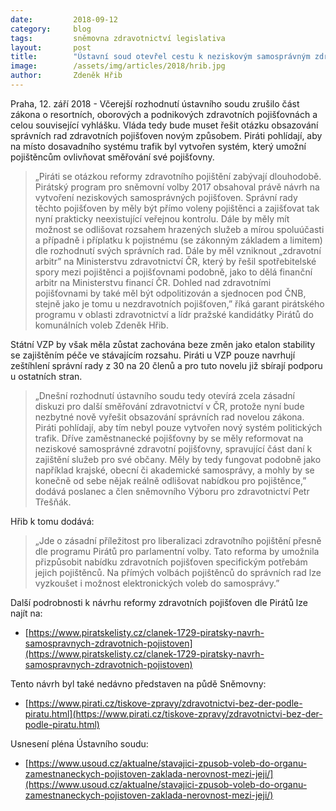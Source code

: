 ```yaml
---
date:         2018-09-12
category:     blog
tags:         sněmovna zdravotnictví legislativa
layout:       post
title:        "Ústavní soud otevřel cestu k neziskovým samosprávným zdravotním pojišťovnám, jak navrhují Piráti"
image:        /assets/img/articles/2018/hrib.jpg
author:       Zdeněk Hřib
---
```


Praha, 12. září 2018 - Včerejší rozhodnutí ústavního soudu zrušilo část zákona o resortních, oborových a podnikových zdravotních pojišťovnách a celou související vyhlášku. Vláda tedy bude muset řešit otázku obsazování správních rad zdravotních pojišťoven novým způsobem. Piráti pohlídají, aby na místo dosavadního systému trafik byl vytvořen systém, který umožní pojištěncům ovlivňovat směřování své pojišťovny.

> „Piráti se otázkou reformy zdravotního pojištění zabývají dlouhodobě. Pirátský program pro sněmovní volby 2017 obsahoval právě návrh na vytvoření neziskových samosprávných pojišťoven. Správní rady těchto pojišťoven by měly být přímo voleny pojištěnci a zajišťovat tak nyní prakticky neexistující veřejnou kontrolu. Dále by měly mít možnost se odlišovat rozsahem hrazených služeb a mírou spoluúčasti a případně i příplatku k pojistnému (se zákonným základem a limitem) dle rozhodnutí svých správních rad. Dále by měl vzniknout „zdravotní arbitr” na Ministerstvu zdravotnictví ČR, který by řešil spotřebitelské spory mezi pojištěnci a pojišťovnami podobně, jako to dělá finanční arbitr na Ministerstvu financí ČR. Dohled nad zdravotními pojišťovnami by také měl být odpolitizován a sjednocen pod ČNB, stejně jako je tomu u nezdravotních pojišťoven,” říká garant pirátského programu v oblasti zdravotnictví a lídr pražské kandidátky Pirátů do komunálních voleb Zdeněk Hřib.

Státní VZP by však měla zůstat zachována beze změn jako etalon stability se zajištěním péče ve stávajícím rozsahu. Piráti u VZP pouze navrhují zeštíhlení správní rady z 30 na 20 členů a pro tuto novelu již sbírají podporu u ostatních stran.

> „Dnešní rozhodnutí ústavního soudu tedy otevírá zcela zásadní diskuzi pro další směřování zdravotnictví v ČR, protože nyní bude nezbytné nově vyřešit obsazování správních rad novelou zákona. Piráti pohlídají, aby tím nebyl pouze vytvořen nový systém politických trafik. Dříve zaměstnanecké pojišťovny by se měly reformovat na neziskové samosprávné zdravotní pojišťovny, spravující část daní k zajištění služeb pro své občany. Měly by tedy fungovat podobně jako například krajské, obecní či akademické samosprávy, a mohly by se konečně od sebe nějak reálně odlišovat nabídkou pro pojištěnce,” dodává poslanec a člen sněmovního Výboru pro zdravotnictví Petr Třešňák.

Hřib k tomu dodává: 

> „Jde o zásadní příležitost pro liberalizaci zdravotního pojištění přesně dle programu Pirátů pro parlamentní volby. Tato reforma by umožnila přizpůsobit nabídku zdravotních pojišťoven specifickým potřebám jejich pojištěnců. Na přímých volbách pojištěnců do správních rad lze vyzkoušet i možnost elektronických voleb do samosprávy.”


Další podrobnosti k návrhu reformy zdravotních pojišťoven dle Pirátů lze najít na:

* [https://www.piratskelisty.cz/clanek-1729-piratsky-navrh-samospravnych-zdravotnich-pojistoven](https://www.piratskelisty.cz/clanek-1729-piratsky-navrh-samospravnych-zdravotnich-pojistoven)


Tento návrh byl také nedávno představen na půdě Sněmovny:

* [https://www.pirati.cz/tiskove-zpravy/zdravotnictvi-bez-der-podle-piratu.html](https://www.pirati.cz/tiskove-zpravy/zdravotnictvi-bez-der-podle-piratu.html)

Usnesení pléna Ústavního soudu:

* [https://www.usoud.cz/aktualne/stavajici-zpusob-voleb-do-organu-zamestnaneckych-pojistoven-zaklada-nerovnost-mezi-jeji/](https://www.usoud.cz/aktualne/stavajici-zpusob-voleb-do-organu-zamestnaneckych-pojistoven-zaklada-nerovnost-mezi-jeji/)
